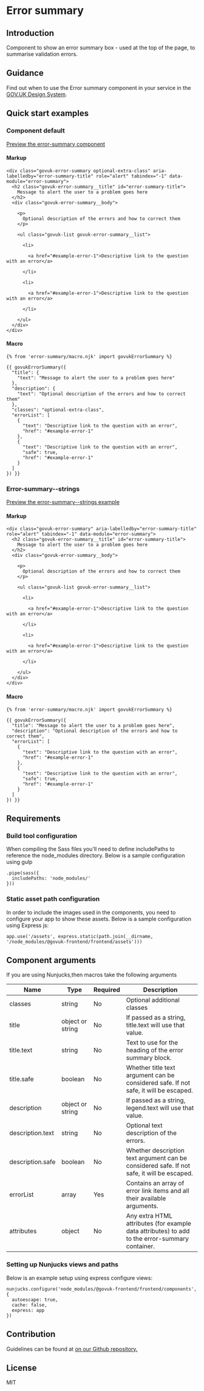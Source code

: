 # Error summary

## Introduction

Component to show an error summary box - used at the top of the page, to summarise validation errors.

## Guidance

Find out when to use the Error summary component in your service in the [GOV.UK Design System](https://govuk-design-system-production.cloudapps.digital/components/error-summary).

## Quick start examples

### Component default

[Preview the error-summary component](http://govuk-frontend-review.herokuapp.com/components/error-summary/preview)

#### Markup

    <div class="govuk-error-summary optional-extra-class" aria-labelledby="error-summary-title" role="alert" tabindex="-1" data-module="error-summary">
      <h2 class="govuk-error-summary__title" id="error-summary-title">
        Message to alert the user to a problem goes here
      </h2>
      <div class="govuk-error-summary__body">

        <p>
          Optional description of the errors and how to correct them
        </p>

        <ul class="govuk-list govuk-error-summary__list">

          <li>

            <a href="#example-error-1">Descriptive link to the question with an error</a>

          </li>

          <li>

            <a href="#example-error-1">Descriptive link to the question with an error</a>

          </li>

        </ul>
      </div>
    </div>

#### Macro

    {% from 'error-summary/macro.njk' import govukErrorSummary %}

    {{ govukErrorSummary({
      "title": {
        "text": "Message to alert the user to a problem goes here"
      },
      "description": {
        "text": "Optional description of the errors and how to correct them"
      },
      "classes": "optional-extra-class",
      "errorList": [
        {
          "text": "Descriptive link to the question with an error",
          "href": "#example-error-1"
        },
        {
          "text": "Descriptive link to the question with an error",
          "safe": true,
          "href": "#example-error-1"
        }
      ]
    }) }}

### Error-summary--strings

[Preview the error-summary--strings example](http://govuk-frontend-review.herokuapp.com/components/error-summary/strings/preview)

#### Markup

    <div class="govuk-error-summary" aria-labelledby="error-summary-title" role="alert" tabindex="-1" data-module="error-summary">
      <h2 class="govuk-error-summary__title" id="error-summary-title">
        Message to alert the user to a problem goes here
      </h2>
      <div class="govuk-error-summary__body">

        <p>
          Optional description of the errors and how to correct them
        </p>

        <ul class="govuk-list govuk-error-summary__list">

          <li>

            <a href="#example-error-1">Descriptive link to the question with an error</a>

          </li>

          <li>

            <a href="#example-error-1">Descriptive link to the question with an error</a>

          </li>

        </ul>
      </div>
    </div>

#### Macro

    {% from 'error-summary/macro.njk' import govukErrorSummary %}

    {{ govukErrorSummary({
      "title": "Message to alert the user to a problem goes here",
      "description": "Optional description of the errors and how to correct them",
      "errorList": [
        {
          "text": "Descriptive link to the question with an error",
          "href": "#example-error-1"
        },
        {
          "text": "Descriptive link to the question with an error",
          "safe": true,
          "href": "#example-error-1"
        }
      ]
    }) }}

## Requirements

### Build tool configuration

When compiling the Sass files you'll need to define includePaths to reference the node_modules directory. Below is a sample configuration using gulp

    .pipe(sass({
      includePaths: 'node_modules/'
    }))

### Static asset path configuration

In order to include the images used in the components, you need to configure your app to show these assets. Below is a sample configuration using Express js:

    app.use('/assets', express.static(path.join(__dirname, '/node_modules/@govuk-frontend/frontend/assets')))

## Component arguments

If you are using Nunjucks,then macros take the following arguments

<table class="govuk-table">

<thead class="govuk-table__head">

<tr class="govuk-table__row">

<th class="govuk-table__header" scope="col">Name</th>

<th class="govuk-table__header" scope="col">Type</th>

<th class="govuk-table__header" scope="col">Required</th>

<th class="govuk-table__header" scope="col">Description</th>

</tr>

</thead>

<tbody class="govuk-table__body">

<tr class="govuk-table__row">

<td class="govuk-table__cell">classes</td>

<td class="govuk-table__cell ">string</td>

<td class="govuk-table__cell ">No</td>

<td class="govuk-table__cell ">Optional additional classes</td>

</tr>

<tr class="govuk-table__row">

<td class="govuk-table__cell">title</td>

<td class="govuk-table__cell ">object or string</td>

<td class="govuk-table__cell ">No</td>

<td class="govuk-table__cell ">If passed as a string, title.text will use that value.</td>

</tr>

<tr class="govuk-table__row">

<td class="govuk-table__cell">title.text</td>

<td class="govuk-table__cell ">string</td>

<td class="govuk-table__cell ">No</td>

<td class="govuk-table__cell ">Text to use for the heading of the error summary block.</td>

</tr>

<tr class="govuk-table__row">

<td class="govuk-table__cell">title.safe</td>

<td class="govuk-table__cell ">boolean</td>

<td class="govuk-table__cell ">No</td>

<td class="govuk-table__cell ">Whether title text argument can be considered safe. If not safe, it will be escaped.</td>

</tr>

<tr class="govuk-table__row">

<td class="govuk-table__cell">description</td>

<td class="govuk-table__cell ">object or string</td>

<td class="govuk-table__cell ">No</td>

<td class="govuk-table__cell ">If passed as a string, legend.text will use that value.</td>

</tr>

<tr class="govuk-table__row">

<td class="govuk-table__cell">description.text</td>

<td class="govuk-table__cell ">string</td>

<td class="govuk-table__cell ">No</td>

<td class="govuk-table__cell ">Optional text description of the errors.</td>

</tr>

<tr class="govuk-table__row">

<td class="govuk-table__cell">description.safe</td>

<td class="govuk-table__cell ">boolean</td>

<td class="govuk-table__cell ">No</td>

<td class="govuk-table__cell ">Whether description text argument can be considered safe. If not safe, it will be escaped.</td>

</tr>

<tr class="govuk-table__row">

<td class="govuk-table__cell">errorList</td>

<td class="govuk-table__cell ">array</td>

<td class="govuk-table__cell ">Yes</td>

<td class="govuk-table__cell ">Contains an array of error link items and all their available arguments.</td>

</tr>

<tr class="govuk-table__row">

<td class="govuk-table__cell">attributes</td>

<td class="govuk-table__cell ">object</td>

<td class="govuk-table__cell ">No</td>

<td class="govuk-table__cell ">Any extra HTML attributes (for example data attributes) to add to the error-summary container.</td>

</tr>

</tbody>

</table>

### Setting up Nunjucks views and paths

Below is an example setup using express configure views:

    nunjucks.configure('node_modules/@govuk-frontend/frontend/components', {
      autoescape: true,
      cache: false,
      express: app
    })

## Contribution

Guidelines can be found at [on our Github repository.](https://github.com/alphagov/govuk-frontend/blob/master/CONTRIBUTING.md "link to contributing guidelines on our github repository")

## License

MIT
